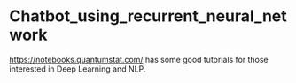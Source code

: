 # Chatbot_using_recurrent_neural_network

https://notebooks.quantumstat.com/ has some good tutorials for those interested in Deep Learning and NLP.

